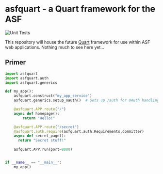   # asfquart - a Quart framework for the ASF
  ![Unit Tests](https://github.com/apache/infrastructure-asfquart/actions/workflows/unit-tests.yml/badge.svg)
  
  This repository will house the future [Quart](https://github.com/pallets/quart/) framework for use 
  within ASF web applications. Nothing much to see here yet...

  
## Primer

~~~python
import asfquart
import asfquart.auth
import asfquart.generics

def my_app():
    asfquart.construct("my_app_service")
    asfquart.generics.setup_oauth()  # Sets up /auth for OAuth handling

    @asfquart.APP.route("/")
    async def homepage():
        return "Hello!"

    @asfquart.APP.route("/secret")
    @asfquart.auth.require(asfquart.auth.Requirements.committer)
    async def secret_page():
      return "Secret stuff!"
    
    asfquart.APP.run(port=8000)


if __name__ == "__main__":
    my_app()

~~~